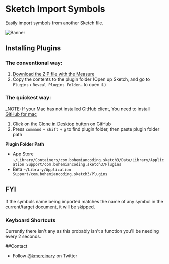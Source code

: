 # Sketch Import Symbols

Easily import symbols from another Sketch file. 

![Banner](hhttp://jroplet.com/public/import-symbols-512.png)

## Installing Plugins

### The conventional way:
1. [Download the ZIP file with the Measure](https://github.com/kmerc/sketch-import-symbols/archive/master.zip)
2. Copy the contents to the plugin folder (Open up Sketch, and go to `Plugins` › `Reveal Plugins Folder…` to open it.)

### The quickest way:

_NOTE: If your Mac has not installed GitHub client, You need to install [GitHub for mac](https://mac.github.com)

1. Click on the [Clone in Desktop](github-mac://openRepo/https://github.com/kmerc/sketch-import-symbols) button on GitHub
2. Press `command` + `shift` + `g` to find plugin folder, then paste plugin folder path

**Plugin Folder Path**

* App Store `~/Library/Containers/com.bohemiancoding.sketch3/Data/Library/Application Support/com.bohemiancoding.sketch3/Plugins`
* Beta `~/Library/Application Support/com.bohemiancoding.sketch3/Plugins`

## FYI
If the symbols name being imported matches the name of any symbol in the current/target document, it will be skipped.

### Keyboard Shortcuts
Currently there isn't any as this probably isn't a function you'll be needing every 2 seconds.

##Contact

* Follow [@kmercinary](http://twitter.com/kmercinary) on Twitter